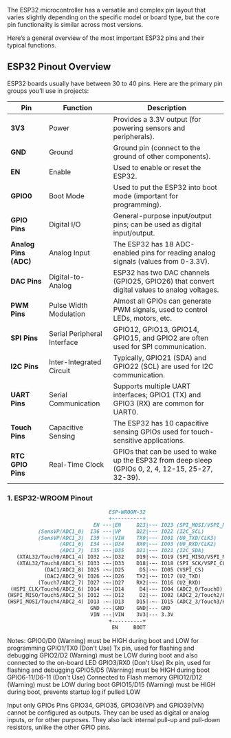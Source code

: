 
The ESP32 microcontroller has a versatile and complex pin layout that varies slightly depending on the specific model or board type, but the core pin functionality is similar across most versions.

Here’s a general overview of the most important ESP32 pins and their typical functions.
## **ESP32 Pinout Overview**
ESP32 boards usually have between 30 to 40 pins. Here are the primary pin groups you’ll use in projects:

|Pin|Function|Description|
|---|---|---|
|**3V3**|Power|Provides a 3.3V output (for powering sensors and peripherals).|
|**GND**|Ground|Ground pin (connect to the ground of other components).|
|**EN**|Enable|Used to enable or reset the ESP32.|
|**GPIO0**|Boot Mode|Used to put the ESP32 into boot mode (important for programming).|
|**GPIO Pins**|Digital I/O|General-purpose input/output pins; can be used as digital input/output.|
|**Analog Pins (ADC)**|Analog Input|The ESP32 has 18 ADC-enabled pins for reading analog signals (values from 0-3.3V).|
|**DAC Pins**|Digital-to-Analog|ESP32 has two DAC channels (GPIO25, GPIO26) that convert digital values to analog voltages.|
|**PWM Pins**|Pulse Width Modulation|Almost all GPIOs can generate PWM signals, used to control LEDs, motors, etc.|
|**SPI Pins**|Serial Peripheral Interface|GPIO12, GPIO13, GPIO14, GPIO15, and GPIO2 are often used for SPI communication.|
|**I2C Pins**|Inter-Integrated Circuit|Typically, GPIO21 (SDA) and GPIO22 (SCL) are used for I2C communication.|
|**UART Pins**|Serial Communication|Supports multiple UART interfaces; GPIO1 (TX) and GPIO3 (RX) are common for UART0.|
|**Touch Pins**|Capacitive Sensing|The ESP32 has 10 capacitive sensing GPIOs used for touch-sensitive applications.|
|**RTC GPIO Pins**|Real-Time Clock|GPIOs that can be used to wake up the ESP32 from deep sleep (GPIOs 0, 2, 4, 12-15, 25-27, 32-39).|


### **1. ESP32-WROOM Pinout**

``` md                                 
							     ESP-WROOM-32
                                 +----------+
                            EN ---|EN     D23|-~- IO23 (SPI_MOSI/VSPI_MOSI)
          (SensVP/ADC1_0)  I36 ---|VP     D22|-~- IO22 (I2C_SCL)
          (SensVP/ADC1_3)  I39 ---|VIN    TX0|-~- IO01 (U0_TXD/CLK3)
                 (ADC1_6)  I34 ---|D34    RX0|-~- IO03 (U0_RXD/CLK2)
                 (ADC1_7)  I35 ---|D35    D21|-~- IO21 (I2C_SDA)
   (XTAL32/Touch9/ADC1_4) IO32 -~-|D32    D19|-~- IO19 (SPI_MISO/VSPI_MISO)
   (XTAL32/Touch8/ADC1_5) IO33 -~-|D33    D18|-~- IO18 (SPI_SCK/VSPI_CLK)
            (DAC1/ADC2_8) IO25 -~-|D25     D5|-~- IO05 (VSPI_CS)
            (DAC2/ADC2_9) IO26 -~-|D26    TX2|-~- IO17 (U2_TXD)
          (Touch7/ADC2_7) IO27 -~-|D27    RX2|-~- IO16 (U2_RXD)
 (HSPI_CLK/Touch6/ADC2_6) IO14 -~-|D14     D4|-~- IO04 (ADC2_0/Touch0)
(HSPI_MISO/Touch5/ADC2_5) IO12 -~-|D12     D2|-~- IO02 (ADC2_2/Touch2/CS) (LED)
(HSPI_MOSI/Touch4/ADC2_4) IO13 -~-|D13    D15|-~- IO15 (ADC2_3/Touch3/HSPI_CS)
                           GND ---|GND    GND|--- GND
                           VIN ---|VIN    3V3|--- 3.3V
                                 +----------+
								  EN     BOOT
```

Notes:
GPIO0/D0     (Warning) must be HIGH during boot and LOW for programming
GPIO1/TX0    (Don't Use) Tx pin, used for flashing and debugging
GPIO2/D2      (Warning) must be LOW during boot and also connected to the on-board LED
GPIO3/RX0    (Don't Use) Rx pin, used for flashing and debugging
GPIO5/D5       (Warning) must be HIGH during boot
GPIO6-11/D6-11  (Don't Use) Connected to Flash memory
GPIO12/D12    (Warning) must be LOW during boot
GPIO15/D15    (Warning) must be HIGH during boot, prevents startup log if pulled LOW

Input only GPIOs
Pins GPIO34, GPIO35, GPIO36(VP) and GPIO39(VN) cannot be configured as outputs. 
They can be used as digital or analog inputs, or for other purposes.
They also lack internal pull-up and pull-down resistors, unlike the other GPIO pins.
